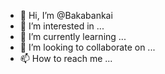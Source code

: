 - 👋 Hi, I’m @Bakabankai
- 👀 I’m interested in ...
- 🌱 I’m currently learning ...
- 💞️ I’m looking to collaborate on ...
- 📫 How to reach me ...

<!---
Bakabankai/Bakabankai is a ✨ special ✨ repository because its `README.md` (this file) appears on your GitHub profile.
You can click the Preview link to take a look at your changes.
--->
